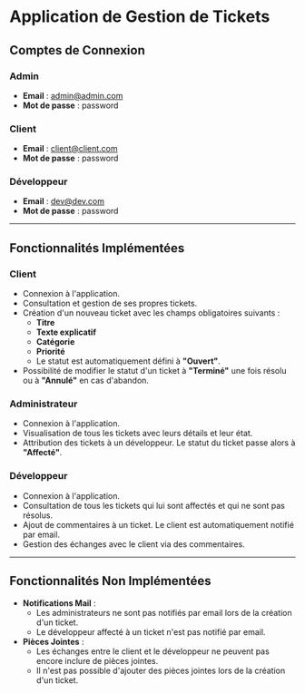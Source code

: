 # Application de Gestion de Tickets  

## Comptes de Connexion  

### Admin  
- **Email** : admin@admin.com  
- **Mot de passe** : password  

### Client  
- **Email** : client@client.com  
- **Mot de passe** : password  

### Développeur  
- **Email** : dev@dev.com  
- **Mot de passe** : password  

---

## Fonctionnalités Implémentées  

### Client  
- Connexion à l'application.  
- Consultation et gestion de ses propres tickets.  
- Création d'un nouveau ticket avec les champs obligatoires suivants :  
  - **Titre**  
  - **Texte explicatif**  
  - **Catégorie**  
  - **Priorité**  
  - Le statut est automatiquement défini à **"Ouvert"**.  
- Possibilité de modifier le statut d'un ticket à **"Terminé"** une fois résolu ou à **"Annulé"** en cas d'abandon.  

### Administrateur  
- Connexion à l'application.  
- Visualisation de tous les tickets avec leurs détails et leur état.  
- Attribution des tickets à un développeur. Le statut du ticket passe alors à **"Affecté"**.  

### Développeur  
- Connexion à l'application.  
- Consultation de tous les tickets qui lui sont affectés et qui ne sont pas résolus.  
- Ajout de commentaires à un ticket. Le client est automatiquement notifié par email.  
- Gestion des échanges avec le client via des commentaires.  

---

## Fonctionnalités Non Implémentées  

- **Notifications Mail** :  
  - Les administrateurs ne sont pas notifiés par email lors de la création d'un ticket.  
  - Le développeur affecté à un ticket n'est pas notifié par email.  
- **Pièces Jointes** :  
  - Les échanges entre le client et le développeur ne peuvent pas encore inclure de pièces jointes.  
  - Il n'est pas possible d'ajouter des pièces jointes lors de la création d'un ticket.  

